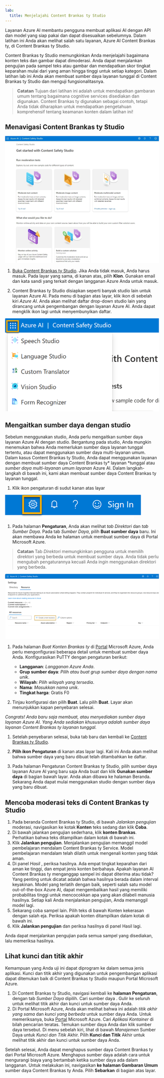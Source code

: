 ```yaml
---
lab:
  title: Menjelajahi Content Brankas ty Studio
---
```


Layanan Azure AI membantu pengguna membuat aplikasi AI dengan API dan model yang siap pakai dan dapat disesuaikan sebelumnya. Dalam latihan ini Anda akan melihat salah satu layanan, Azure AI Content Brankas ty, di Content Brankas ty Studio. 

Content Brankas ty Studio memungkinkan Anda menjelajahi bagaimana konten teks dan gambar dapat dimoderasi. Anda dapat menjalankan pengujian pada sampel teks atau gambar dan mendapatkan skor tingkat keparahan mulai dari yang aman hingga tinggi untuk setiap kategori. Dalam latihan lab ini Anda akan membuat sumber daya layanan tunggal di Content Brankas ty Studio dan menguji fungsionalitasnya. 

> **Catatan** Tujuan dari latihan ini adalah untuk mendapatkan gambaran umum tentang bagaimana cognitive services disediakan dan digunakan. Content Brankas ty digunakan sebagai contoh, tetapi Anda tidak diharapkan untuk mendapatkan pengetahuan komprehensif tentang keamanan konten dalam latihan ini!

## Menavigasi Content Brankas ty Studio 

![Cuplikan layar halaman arahan studio keamanan konten.](./media/content-safety/content-safety-getting-started.png)


1. [Buka Content Brankas ty Studio](https://contentsafety.cognitive.azure.com?azure-portal=true). Jika Anda tidak masuk, Anda harus masuk. Pada layar yang sama, di kanan atas, pilih **Klon**. Gunakan email dan kata sandi yang terkait dengan langganan Azure Anda untuk masuk. 

1. Content Brankas ty Studio disiapkan seperti banyak studio lain untuk layanan Azure AI. Pada menu di bagian atas layar, klik ikon di sebelah kiri *Azure AI*. Anda akan melihat daftar drop-down studio lain yang dirancang untuk pengembangan dengan layanan Azure AI. Anda dapat mengklik ikon lagi untuk menyembunyikan daftar.

![Cuplikan layar menu Content Brankas ty Studio dengan pilihan pengalih terbuka untuk beralih ke studio lain.](./media/content-safety/studio-toggle-icon.png)  

## Mengaitkan sumber daya dengan studio 

Sebelum menggunakan studio, Anda perlu mengaitkan sumber daya layanan Azure AI dengan studio. Bergantung pada studio, Anda mungkin menemukan bahwa Anda memerlukan sumber daya layanan tunggal tertentu, atau dapat menggunakan sumber daya multi-layanan umum. Dalam kasus Content Brankas ty Studio, Anda dapat menggunakan layanan dengan membuat sumber daya Content Brankas ty* layanan *tunggal atau *sumber daya multi-layanan umum layanan* Azure AI. Dalam langkah-langkah di bawah ini, kami akan membuat sumber daya Content Brankas ty layanan tunggal. 

1. Klik ikon pengaturan di sudut kanan atas layar 

![Cuplikan layar ikon pengaturan di kanan atas layar, di samping bel, tanda tanya, dan ikon senyum.](./media/content-safety/settings-toggle.png)

1. Pada halaman **Pengaturan**, Anda akan melihat *tab Direktori* dan *tab Sumber Daya*. Pada tab *Sumber Daya*, pilih **Buat sumber daya** baru. Ini akan membawa Anda ke halaman untuk membuat sumber daya di Portal Microsoft Azure.

> **Catatan** Tab *Direktori* memungkinkan pengguna untuk memilih direktori yang berbeda untuk membuat sumber daya. Anda tidak perlu mengubah pengaturannya kecuali Anda ingin menggunakan direktori yang berbeda. 

![Cuplikan layar tempat memilih buat sumber daya baru dari halaman pengaturan Content Brankas ty Studio.](./media/content-safety/create-new-resource-from-studio.png)

1. Pada halaman *Buat Konten Brankas ty* di [Portal](https://portal.azure.com?auzre-portal=true) Microsoft Azure, Anda perlu mengonfigurasi beberapa detail untuk membuat sumber daya Anda. Konfigurasikan PuTTY dengan pengaturan berikut:
    - **Langganan**: *Langganan Azure Anda*.
    - **Grup sumber daya**: *Pilih atau buat grup sumber daya dengan nama unik*.
    - **Wilayah**: *Pilih wilayah yang tersedia*.
    - **Nama**: *Masukkan nama unik*.
    - **Tingkat harga**: Gratis F0

1. Tinjau konfigurasi dan pilih **Buat**. Lalu pilih **Buat**. Layar akan menunjukkan kapan penyebaran selesai. 

*Congrats! Anda baru saja membuat, atau menyediakan sumber daya layanan Azure AI. Yang Anda sediakan khususnya adalah sumber daya layanan Content Brankas ty layanan tunggal.*

1. Setelah penyebaran selesai, buka tab baru dan kembali ke [Content Brankas ty Studio](https://contentsafety.cognitive.azure.com?azure-portal=true). 

1. **Pilih ikon Pengaturan** di kanan atas layar lagi. Kali ini Anda akan melihat bahwa sumber daya yang baru dibuat telah ditambahkan ke daftar.  

1. Pada halaman Pengaturan Content Brankas ty Studio, pilih sumber daya layanan Azure AI yang baru saja Anda buat dan klik **Gunakan sumber daya** di bagian bawah layar. Anda akan dibawa ke halaman Beranda. Sekarang Anda dapat mulai menggunakan studio dengan sumber daya yang baru dibuat.

## Mencoba moderasi teks di Content Brankas ty Studio

1. Pada beranda Content Brankas ty Studio, di bawah *Jalankan pengujian* moderasi, navigasikan ke kotak **Konten** teks sedang dan klik **Coba**.
1. Di bawah jalankan pengujian sederhana, klik **konten Brankas**. Perhatikan bahwa teks ditampilkan dalam kotak di bawah ini. 
1. Klik **Jalankan pengujian**. Menjalankan pengujian memanggil model pembelajaran mendalam Content Brankas ty Service. Model pembelajaran mendalam telah dilatih untuk mengenali konten yang tidak aman.
1. Di panel *Hasil* , periksa hasilnya. Ada empat tingkat keparahan dari aman ke tinggi, dan empat jenis konten berbahaya. Apakah layanan AI Content Brankas ty menganggap sampel ini dapat diterima atau tidak? Yang penting untuk dicatat adalah bahwa hasilnya berada dalam interval keyakinan. Model yang terlatih dengan baik, seperti salah satu model out-of-the-box Azure AI, dapat mengembalikan hasil yang memiliki probabilitas tinggi untuk mencocokkan apa yang akan dilabeli manusia hasilnya. Setiap kali Anda menjalankan pengujian, Anda memanggil model lagi. 
1. Sekarang coba sampel lain. Pilih teks di bawah Konten kekerasan dengan salah eja. Periksa apakah konten ditampilkan dalam kotak di bawah ini.
1. Klik **Jalankan pengujian** dan periksa hasilnya di panel Hasil lagi. 

Anda dapat menjalankan pengujian pada semua sampel yang disediakan, lalu memeriksa hasilnya.

## Lihat kunci dan titik akhir

Kemampuan yang Anda uji ini dapat diprogram ke dalam semua jenis aplikasi. Kunci dan titik akhir yang digunakan untuk pengembangan aplikasi dapat ditemukan baik di Content Brankas ty Studio maupun Portal Microsoft Azure. 

1. Di Content Brankas ty Studio, navigasi kembali ke **halaman Pengaturan**, dengan tab *Sumber Daya* dipilih. Cari sumber daya . Gulir ke seluruh untuk melihat titik akhir dan kunci untuk sumber daya Anda. 
1. Di Portal Microsoft Azure, Anda akan melihat bahwa ini adalah *titik akhir yang sama* dan *kunci yang berbeda* untuk sumber daya Anda. Untuk memeriksanya, buka [Portal](https://portal.azure.com?auzre-portal=true) Microsoft Azure. Cari *Aplikasi Kontainer* di bilah pencarian teratas. Temukan sumber daya Anda dan klik sumber daya tersebut. Di menu sebelah kiri, lihat di bawah *Manajemen* Sumber Daya untuk *Kunci dan Titik* Akhir. Pilih **Kunci dan Titik** Akhir untuk melihat titik akhir dan kunci untuk sumber daya Anda. 

Setelah selesai, Anda dapat menghapus sumber daya Content Brankas ty dari Portal Microsoft Azure. Menghapus sumber daya adalah cara untuk mengurangi biaya yang bertambah ketika sumber daya ada dalam langganan. Untuk melakukan ini, navigasikan **ke halaman Gambaran Umum** sumber daya Content Brankas ty Anda. Pilih **Sebarkan** di bagian atas layar. 
